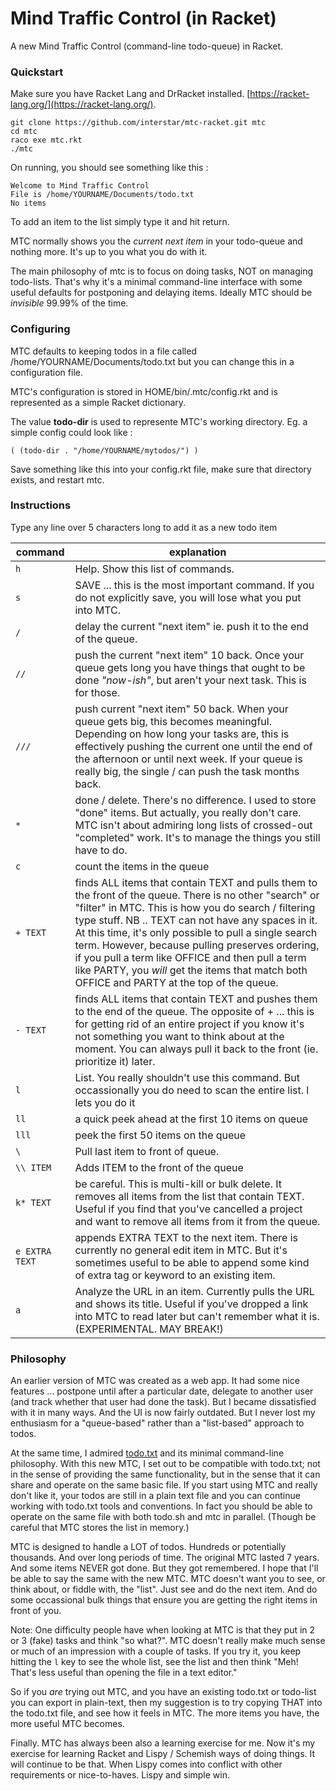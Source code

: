 # Mind Traffic Control (in Racket)

A new Mind Traffic Control (command-line todo-queue) in Racket.

### Quickstart ###

Make sure you have Racket Lang and DrRacket installed. [https://racket-lang.org/](https://racket-lang.org/).

    git clone https://github.com/interstar/mtc-racket.git mtc
    cd mtc
    raco exe mtc.rkt
    ./mtc
    

On running, you should see something like this :

    Welcome to Mind Traffic Control
    File is /home/YOURNAME/Documents/todo.txt
    No items

To add an item to the list simply type it and hit return.

MTC normally shows you the *current next item* in your todo-queue and nothing more. It's up to you what you do with it.

The main philosophy of mtc is to focus on doing tasks, NOT on managing todo-lists. That's why it's a minimal command-line interface with some useful defaults for postponing and delaying items. Ideally MTC should be *invisible* 99.99% of the time.

### Configuring ###

MTC defaults to keeping todos in a file called /home/YOURNAME/Documents/todo.txt but you can change this in a configuration file.

MTC's configuration is stored in HOME/bin/.mtc/config.rkt and is represented as a simple Racket dictionary. 

The value **todo-dir** is used to represente MTC's working directory. Eg. a simple config could look like :

    ( (todo-dir . "/home/YOURNAME/mytodos/") )

Save something like this into your config.rkt file, make sure that directory exists, and restart mtc.

### Instructions ###

Type any line over 5 characters long to add it as a new todo item

| command | explanation |
| ------- | ----------- |
| `h`  |  Help. Show this list of commands.
| `s`  |  SAVE ... this is the most important command. If you do not explicitly save, you will lose what you put into MTC. |
| `/`  |  delay the current "next item" ie. push it to the end of the queue. |
| `//` |  push the current "next item" 10 back. Once your queue gets long you have things that ought to be done *"now-ish"*, but aren't your next task. This is for those. |
| `///` | push current "next item" 50 back. When your queue gets big, this becomes meaningful. Depending on how long your tasks are, this is effectively pushing the current one until the end of the afternoon or until next week. If your queue is really big, the single / can push the task months back. |
| `*`  | done / delete. There's no difference. I used to store "done" items. But actually, you really don't care. MTC isn't about admiring long lists of crossed-out "completed" work. It's to manage the things you still have to do. |
| `c`  | count the items in the queue
| `+ TEXT` | finds ALL items that contain TEXT and pulls them to the front of the queue. There is no other "search" or "filter" in MTC. This is how you do search / filtering type stuff. NB .. TEXT can not have any spaces in it. At this time, it's only possible to pull a single search term. However, because pulling preserves ordering, if you pull a term like OFFICE and then pull a term like PARTY, you *will* get the items that match both OFFICE and PARTY at the top of the queue. |
| `- TEXT` | finds ALL items that contain TEXT and pushes them to the end of the queue. The opposite of + ... this is for getting rid of an entire project if you know it's not something you want to think about at the moment. You can always pull it back to the front (ie. prioritize it) later. |
| `l`  | List. You really shouldn't use this command. But occassionally you do need to scan the entire list. l lets you do it |
| `ll` | a quick peek ahead at the first 10 items on queue
| `lll`| peek the first 50 items on the queue
| `\`  | Pull last item to front of queue.
| `\\ ITEM` | Adds ITEM to the front of the queue
| `k* TEXT` | be careful. This is multi-kill or bulk delete. It removes all items from the list that contain TEXT. Useful if you find that you've cancelled a project and want to remove all items from it from the queue. |
| `e EXTRA TEXT` | appends EXTRA TEXT to the next item. There is currently no general edit item in MTC. But it's sometimes useful to be able to append some kind of extra tag or keyword to an existing item.|
| `a`  | Analyze the URL in an item. Currently pulls the URL and shows its title. Useful if you've dropped a link into MTC to read later but can't remember what it is. (EXPERIMENTAL. MAY BREAK!) |
    

### Philosophy ###

An earlier version of MTC was created as a web app. It had some nice features ... postpone until after a particular date, delegate to another user (and track whether that user had done the task). But I became dissatisfied with it in many ways. And the UI is now fairly outdated. But I never lost my enthusiasm for a "queue-based" rather than a "list-based" approach to todos.

At the same time, I admired [todo.txt](http://todotxt.com/) and its minimal command-line philosophy. With this new MTC, I set out to be compatible with todo.txt; not in the sense of providing the same functionality, but in the sense that it can share and operate on the same basic file. If you start using MTC and really don't like it, your todos are still in a plain text file and you can continue working with todo.txt tools and conventions. In fact you should be able to operate on the same file with both todo.sh and mtc in parallel. (Though be careful that MTC stores the list in memory.)

MTC is designed to handle a LOT of todos. Hundreds or potentially thousands. And over long periods of time. The original MTC lasted 7 years. And some items NEVER got done. But they got remembered. I hope that I'll be able to say the same with the new MTC. MTC doesn't want you to see, or think about, or fiddle with, the "list". Just see and do the next item. And do some occassional bulk things that ensure you are getting the right items in front of you.

Note: One difficulty people have when looking at MTC is that they put in 2 or 3 (fake) tasks and think "so what?". MTC doesn't really make much sense or much of an impression with a couple of tasks. If you try it, you keep hitting the `l` key to see the whole list, see the list and then think "Meh! That's less useful than opening the file in a text editor."

So if you *are* trying out MTC, and you have an existing todo.txt or todo-list you can export in plain-text, then my suggestion is to try copying THAT into the todo.txt file, and see how it feels in MTC. The more items you have, the more useful MTC becomes.
  
Finally. MTC has always been also a learning exercise for me. Now it's my exercise for learning Racket and Lispy / Schemish ways of doing things. It will continue to be that. When Lispy comes into conflict with other requirements or nice-to-haves. Lispy and simple win.

